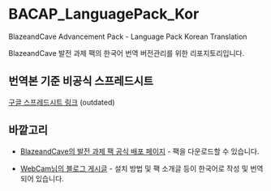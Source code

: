 # BACAP_LanguagePack_Kor

BlazeandCave Advancement Pack - Language Pack Korean Translation

BlazeandCave 발전 과제 팩의 한국어 번역 버전관리를 위한 리포지토리입니다.

## 번역본 기준 비공식 스프레드시트

[구글 스프레드시트 링크](https://docs.google.com/spreadsheets/d/1LViyKYLCs_d5JwDg5qPt6tvljWyK7EFEKPEnEBn6qvk/edit?usp=sharing) (outdated)

## 바깥고리

- [BlazeandCave의 발전 과제 팩 공식 배포 페이지](https://www.planetminecraft.com/data-pack/blazeandcave-s-advancements-pack-1-12/) - 팩을 다운로드할 수 있습니다.

- [WebCam님의 블로그 게시글](https://hapsung.tistory.com/17) - 설치 방법 및 팩 소개글 등이 한국어로 작성 및 번역되어 있습니다.
